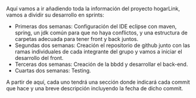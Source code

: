 Aquí vamos a ir añadiendo toda la información del proyecto hogarLink, vamos a dividir su desarrollo en sprints:
- Primeras dos semanas: Configuración del IDE eclipse con maven, spring, un jdk común para que no haya conflictos, y una estructura de carpetas adecuada para tener front y back juntos.
- Segundas dos semanas: Creación el repositorio de github junto con las ramas individuales de cada integrante del grupo y vamos a iniciar el desarrollo del front.
- Terceras dos semanas: Creación de la bbdd y desarrollar el back-end.
- Cuartas dos semanas: Testing.

A partir de aquí, cada uno tendrá una sección donde indicará cada commit que hace y una breve descripción incluyendo la fecha de dicho commit.

